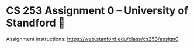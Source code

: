# CS 253 Assignment 0 – University of Standford 🏫

Assignment instructions: https://web.stanford.edu/class/cs253/assign0
